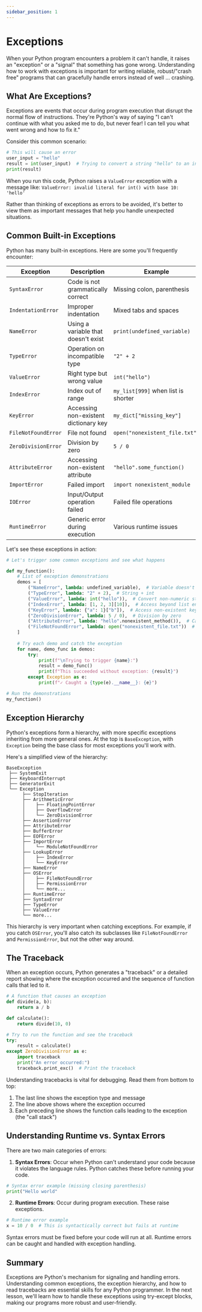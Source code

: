 ```yaml
---
sidebar_position: 1
---
```


# Exceptions

When your Python program encounters a problem it can't handle, it raises an "exception" or a "signal" that something has gone wrong. Understanding how to work with exceptions is important for writing reliable, robust/"crash free" programs that can gracefully handle errors instead of well ... crashing.

## What Are Exceptions?

Exceptions are events that occur during program execution that disrupt the normal flow of instructions. They're Python's way of saying "I can't continue with what you asked me to do, but never fear! I can tell you what went wrong and how to fix it."

Consider this common scenario:

```python
# This will cause an error
user_input = "hello"
result = int(user_input)  # Trying to convert a string "hello" to an integer
print(result)
```
<codapi-snippet sandbox="python" editor="python" init-delay="500">
</codapi-snippet>

When you run this code, Python raises a `ValueError` exception with a message like: `ValueError: invalid literal for int() with base 10: 'hello'`

Rather than thinking of exceptions as errors to be avoided, it's better to view them as important messages that help you handle unexpected situations.

## Common Built-in Exceptions

Python has many built-in exceptions. Here are some you'll frequently encounter:

| Exception | Description | Example |
|-----------|-------------|---------|
| `SyntaxError` | Code is not grammatically correct | Missing colon, parenthesis |
| `IndentationError` | Improper indentation | Mixed tabs and spaces |
| `NameError` | Using a variable that doesn't exist | `print(undefined_variable)` |
| `TypeError` | Operation on incompatible type | `"2" + 2` |
| `ValueError` | Right type but wrong value | `int("hello")` |
| `IndexError` | Index out of range | `my_list[999]` when list is shorter |
| `KeyError` | Accessing non-existent dictionary key | `my_dict["missing_key"]` |
| `FileNotFoundError` | File not found | `open("nonexistent_file.txt")` |
| `ZeroDivisionError` | Division by zero | `5 / 0` |
| `AttributeError` | Accessing non-existent attribute | `"hello".some_function()` |
| `ImportError` | Failed import | `import nonexistent_module` |
| `IOError` | Input/Output operation failed | Failed file operations |
| `RuntimeError` | Generic error during execution | Various runtime issues |

Let's see these exceptions in action:

```python
# Let's trigger some common exceptions and see what happens

def my_function():
    # List of exception demonstrations
    demos = [
        ("NameError", lambda: undefined_variable),  # Variable doesn't exist
        ("TypeError", lambda: "2" + 2),  # String + int
        ("ValueError", lambda: int("hello")),  # Convert non-numeric string to int
        ("IndexError", lambda: [1, 2, 3][10]),  # Access beyond list end
        ("KeyError", lambda: {"a": 1}["b"]),  # Access non-existent key
        ("ZeroDivisionError", lambda: 5 / 0),  # Division by zero
        ("AttributeError", lambda: "hello".nonexistent_method()),  # Call non-existent method
        ("FileNotFoundError", lambda: open("nonexistent_file.txt"))  # Open missing file
    ]
    
    # Try each demo and catch the exception
    for name, demo_func in demos:
        try:
            print(f"\nTrying to trigger {name}:")
            result = demo_func()
            print(f"This succeeded without exception: {result}")
        except Exception as e:
            print(f"✓ Caught a {type(e).__name__}: {e}")

# Run the demonstrations
my_function()
```
<codapi-snippet sandbox="python" editor="python" init-delay="500">
</codapi-snippet>

## Exception Hierarchy

Python's exceptions form a hierarchy, with more specific exceptions inheriting from more general ones. At the top is `BaseException`, with `Exception` being the base class for most exceptions you'll work with.

Here's a simplified view of the hierarchy:

```
BaseException
 ├── SystemExit
 ├── KeyboardInterrupt
 ├── GeneratorExit
 └── Exception
      ├── StopIteration
      ├── ArithmeticError
      │    ├── FloatingPointError
      │    ├── OverflowError
      │    └── ZeroDivisionError
      ├── AssertionError
      ├── AttributeError
      ├── BufferError
      ├── EOFError
      ├── ImportError
      │    └── ModuleNotFoundError
      ├── LookupError
      │    ├── IndexError
      │    └── KeyError
      ├── NameError
      ├── OSError
      │    ├── FileNotFoundError
      │    ├── PermissionError
      │    └── more...
      ├── RuntimeError
      ├── SyntaxError
      ├── TypeError
      ├── ValueError
      └── more...
```

This hierarchy is very important when catching exceptions. For example, if you catch `OSError`, you'll also catch its subclasses like `FileNotFoundError` and `PermissionError`, but not the other way around.

## The Traceback

When an exception occurs, Python generates a "traceback" or a detailed report showing where the exception occurred and the sequence of function calls that led to it.

```python
# A function that causes an exception
def divide(a, b):
    return a / b

def calculate():
    return divide(10, 0)

# Try to run the function and see the traceback
try:
    result = calculate()
except ZeroDivisionError as e:
    import traceback
    print("An error occurred:")
    traceback.print_exc()  # Print the traceback
```
<codapi-snippet sandbox="python" editor="python" init-delay="500">
</codapi-snippet>

Understanding tracebacks is vital for debugging. Read them from bottom to top:
1. The last line shows the exception type and message
2. The line above shows where the exception occurred
3. Each preceding line shows the function calls leading to the exception (the "call stack")

## Understanding Runtime vs. Syntax Errors

There are two main categories of errors:

1. **Syntax Errors**: Occur when Python can't understand your code because it violates the language rules. Python catches these before running your code.

```python
# Syntax error example (missing closing parenthesis)
print("Hello world"
```

2. **Runtime Errors**: Occur during program execution. These raise exceptions.

```python
# Runtime error example
x = 10 / 0  # This is syntactically correct but fails at runtime
```

Syntax errors must be fixed before your code will run at all. Runtime errors can be caught and handled with exception handling.

## Summary

Exceptions are Python's mechanism for signaling and handling errors. Understanding common exceptions, the exception hierarchy, and how to read tracebacks are essential skills for any Python programmer. In the next lesson, we'll learn how to handle these exceptions using try-except blocks, making our programs more robust and user-friendly. 
